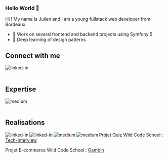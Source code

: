 ### Hello World 👋 
Hi ! My name is Julien and I am a young fullstack web developer from Bordeaux

- 🔭 Work on several frontend and backend projects using Symfony 5
- 🌱 Deep learning of design patterns

## Connect with me
[<img align="left" alt="linked-in" src="https://img.shields.io/badge/linkedin-%230077B5.svg?&style=for-the-badge&logo=linkedin&logoColor=white" />](https://www.linkedin.com/in/julien-paillassa/)
<br>
<br>
## Expertise
<img align="left" alt="medium" src="https://img.shields.io/badge/Php-%23316192.svg?&style=for-the-badge&logo=postgresql&logoColor=white" />
<br>
<br>

## Realisations
[<img align="left" alt="linked-in" src="https://img.shields.io/badge/Gambin-E--Commerce-orange" />](https://tech-interview.couraillon.ovh/)

[<img align="left" alt="linked-in" src="https://img.shields.io/badge/Gambin-E--Commerce-orange" />](https://www.linkedin.com/in/julien-paillassa/)
<img align="left" alt="medium" src="https://img.shields.io/static/v1?label=<Tech-Interview>&message=<Quizz>&color=<orange>" />
<img align="left" alt="medium" src="https://img.shields.io/endpoint?url=<URL>&style<STYLE>" />
<p>Projet Quiz Wild Code School : <a href="https://tech-interview.couraillon.ovh/">Tech-Interview</a></p>
<p>Projet E-commerce Wild Code School : <a href="https://gambin.co/">Gambin</a></p>


